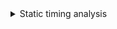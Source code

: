 <details>
<summary>Static timing analysis</summary>

Installing OpenSTA

    git clone https://github.com/parallaxsw/OpenSTA.git
    cd OpenSTA
    mkdir build
    cd build
    cmake ..
    make
![image](https://github.com/user-attachments/assets/169bbb6c-e641-4c8a-acd5-dc1b8ba02d45)

           from   Ubuntu   Macos
                22.04.2  14.4.1
    cmake    3.10.2 3.24.2   3.29.2
    clang    9.1.0           15.0.0
    gcc      3.3.2   11.4.0  
    tcl      8.4     8.6     8.6.6
    swig     1.3.28  4.1.0   4.2.1
    bison    1.35    3.8.2   3.8.2
    flex     2.5.4   2.6.4   2.6.4
   
  External library required for Opensta Eigen

    libeigen3-dev
  ![image](https://github.com/user-attachments/assets/d14bf0da-bed8-402a-a314-42d150ed9954)








![image](https://github.com/user-attachments/assets/586bcf83-7977-472d-a769-f6e1f73ed927)


</details>
